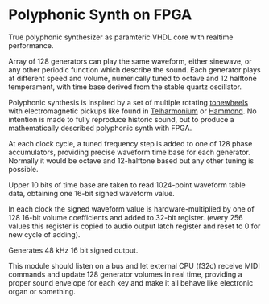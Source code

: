 # Polyphonic Synth on FPGA

True polyphonic synthesizer as paramteric VHDL core with realtime performance.

Array of 128 generators can play the same waveform, either sinewave, or
any other periodic function which describe the sound.
Each generator plays at different speed and volume, numerically 
tuned to octave and 12 halftone temperament, with time base
derived from the stable quartz oscillator.

Polyphonic synthesis is inspired by a set of multiple rotating
[tonewheels](https://en.wikipedia.org/wiki/Tonewheel) with
electromagnetic pickups like found in
[Telharmonium](https://en.wikipedia.org/wiki/Telharmonium) or
[Hammond](https://en.wikipedia.org/wiki/Hammond_organ).
No intention is made to fully reproduce historic sound, but 
to produce a mathematically described polyphonic synth with FPGA.

At each clock cycle, a tuned frequency step is added to one of 128 phase accumulators,
providing precise waveform time base for each generator. Normally it would be 
octave and 12-halftone based but any other tuning is possible.

Upper 10 bits of time base are taken to read 1024-point waveform table data,
obtaining one 16-bit signed waveform value.

In each clock the signed waveform value is hardware-multiplied by one of
128 16-bit volume coefficients and added to 32-bit register.
(every 256 values this register is copied to audio output latch register
and reset to 0 for new cycle of adding).

Generates 48 kHz 16 bit signed output.

This module should listen on a bus and let external CPU (f32c) receive
MIDI commands and update 128 generator volumes in real time, 
providing a proper sound envelope for each key and make it all behave
like electronic organ or something.
